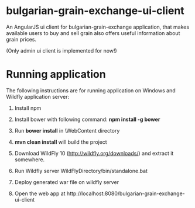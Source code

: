 # bulgarian-grain-exchange-ui-client

An AngularJS ui client for bulgarian-grain-exchange application, that makes available users to buy and sell 
grain also offers useful information about grain prices.

(Only admin ui client is implemented for now!)

# Running application
The following instructions are for running application on Windows and Wildfly application server:

1. Install npm

2. Install bower with following command: **npm install -g bower**

3. Run **bower install** in <project root>\WebContent directory

4. **mvn clean install** will build the project

5. Download WildFly 10 (http://wildfly.org/downloads/) and extract it somewhere.

6. Run Wildfly server WildFlyDirectory/bin/standalone.bat

7. Deploy generated war file on wildfly server

8. Open the web app at http://localhost:8080/bulgarian-grain-exchange-ui-client
